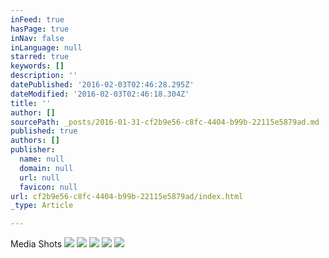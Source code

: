 ```yaml
---
inFeed: true
hasPage: true
inNav: false
inLanguage: null
starred: true
keywords: []
description: ''
datePublished: '2016-02-03T02:46:28.295Z'
dateModified: '2016-02-03T02:46:18.304Z'
title: ''
author: []
sourcePath: _posts/2016-01-31-cf2b9e56-c8fc-4404-b99b-22115e5879ad.md
published: true
authors: []
publisher:
  name: null
  domain: null
  url: null
  favicon: null
url: cf2b9e56-c8fc-4404-b99b-22115e5879ad/index.html
_type: Article

---
```

Media Shots
![](https://the-grid-user-content.s3-us-west-2.amazonaws.com/9fdeb1d6-c1ca-4e60-b04d-d5ccc65c85ab.jpg)
![](https://the-grid-user-content.s3-us-west-2.amazonaws.com/f96926b6-b59d-4a19-a37d-fcdcb5d2bcd5.jpg)
![](https://the-grid-user-content.s3-us-west-2.amazonaws.com/2fb34af0-8316-4a5c-8d99-d7cff10ebc9e.jpg)
![](https://the-grid-user-content.s3-us-west-2.amazonaws.com/9eb5d567-44c6-46f9-8b52-2fd06033dd6c.jpg)
![](https://the-grid-user-content.s3-us-west-2.amazonaws.com/f4420a9a-aaa5-43f5-a31f-729861478a56.jpg)